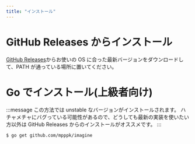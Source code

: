 ```yaml
---
title: "インストール"
---
```


# GitHub Releases からインストール

[GitHub Releases](https://github.com/mpppk/imagine/releases)からお使いの OS に合った最新バージョンをダウンロードして、PATH が通っている場所に置いてください。

# Go でインストール(上級者向け)

:::message
この方法では unstable なバージョンがインストールされます。
ハチャメチャにバグっている可能性があるので、どうしても最新の実装を使いたい方以外は GitHub Releases からのインストールがオススメです。
:::

```
$ go get github.com/mpppk/imagine
```
